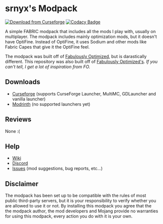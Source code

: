 # srnyx's Modpack

[![Download from Curseforge](https://cf.way2muchnoise.eu/full_srnyx_downloads.svg)](https://www.curseforge.com/minecraft/modpacks/srnyx) [![Codacy Badge](https://api.codacy.com/project/badge/Grade/d5013cdd7ddf4d40a61d3ae5b3d380d3)](https://app.codacy.com/gh/srnyx/modpack?utm_source=github.com&utm_medium=referral&utm_content=srnyx/modpack&utm_campaign=Badge_Grade_Settings)

A simple FABRIC modpack that includes all the mods I play with, usually on multiplayer. The modpack includes mainly optimization mods, but it doesn't have OptiFine. Instead of OptiFine, it uses Sodium and other mods like Fabric Capes that give it the OptiFine feel.

The modpack was built off of [Fabulously Optimized](https://www.curseforge.com/minecraft/modpacks/fabulously-optimized), but is darastically different. This repository was also built off of [Fabulously Optimized's](https://github.com/Fabulously-Optimized/fabulously-optimized). *If you can't tell, I get a lot of inspiration from FO.*

## Downloads

* [Curseforge](https://www.curseforge.com/minecraft/modpacks/fabulously-optimized/files) (supports CurseForge Launcher, MultiMC, GDLauncher and vanilla launcher)
* [Modrinth](https://modrinth.com/modpack/fabulously-optimized) (no supported launchers yet)

## Reviews

None :(

## Help

* [Wiki](https://docs.srnyx.xyz/modpack)
* [Discord](https://srnyx.xyz/discord)
* [Issues](https://pack.srnyx.xyz/issues) (mod suggestions, bug reports, etc...)

## Disclaimer

The modpack has been set up to be compatible with the rules of most public third-party servers, but it is your responsibility to verify whether you are allowed to use it or not. By installing this modpack you agree that the the modpack author, the mod developers and Mojang provide no warranties for using this modpack, every action you do with it is your own.
